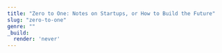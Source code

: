 ```yaml
---
title: "Zero to One: Notes on Startups, or How to Build the Future"
slug: "zero-to-one"
genre: ""
_build:
  render: 'never'
---
```


